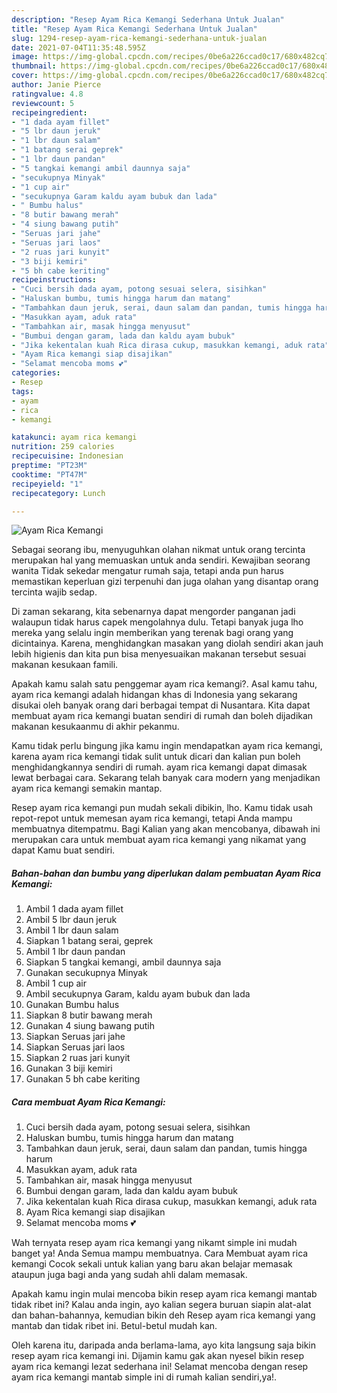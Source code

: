 ```yaml
---
description: "Resep Ayam Rica Kemangi Sederhana Untuk Jualan"
title: "Resep Ayam Rica Kemangi Sederhana Untuk Jualan"
slug: 1294-resep-ayam-rica-kemangi-sederhana-untuk-jualan
date: 2021-07-04T11:35:48.595Z
image: https://img-global.cpcdn.com/recipes/0be6a226ccad0c17/680x482cq70/ayam-rica-kemangi-foto-resep-utama.jpg
thumbnail: https://img-global.cpcdn.com/recipes/0be6a226ccad0c17/680x482cq70/ayam-rica-kemangi-foto-resep-utama.jpg
cover: https://img-global.cpcdn.com/recipes/0be6a226ccad0c17/680x482cq70/ayam-rica-kemangi-foto-resep-utama.jpg
author: Janie Pierce
ratingvalue: 4.8
reviewcount: 5
recipeingredient:
- "1 dada ayam fillet"
- "5 lbr daun jeruk"
- "1 lbr daun salam"
- "1 batang serai geprek"
- "1 lbr daun pandan"
- "5 tangkai kemangi ambil daunnya saja"
- "secukupnya Minyak"
- "1 cup air"
- "secukupnya Garam kaldu ayam bubuk dan lada"
- " Bumbu halus"
- "8 butir bawang merah"
- "4 siung bawang putih"
- "Seruas jari jahe"
- "Seruas jari laos"
- "2 ruas jari kunyit"
- "3 biji kemiri"
- "5 bh cabe keriting"
recipeinstructions:
- "Cuci bersih dada ayam, potong sesuai selera, sisihkan"
- "Haluskan bumbu, tumis hingga harum dan matang"
- "Tambahkan daun jeruk, serai, daun salam dan pandan, tumis hingga harum"
- "Masukkan ayam, aduk rata"
- "Tambahkan air, masak hingga menyusut"
- "Bumbui dengan garam, lada dan kaldu ayam bubuk"
- "Jika kekentalan kuah Rica dirasa cukup, masukkan kemangi, aduk rata"
- "Ayam Rica kemangi siap disajikan"
- "Selamat mencoba moms 💕"
categories:
- Resep
tags:
- ayam
- rica
- kemangi

katakunci: ayam rica kemangi 
nutrition: 259 calories
recipecuisine: Indonesian
preptime: "PT23M"
cooktime: "PT47M"
recipeyield: "1"
recipecategory: Lunch

---
```



![Ayam Rica Kemangi](https://img-global.cpcdn.com/recipes/0be6a226ccad0c17/680x482cq70/ayam-rica-kemangi-foto-resep-utama.jpg)

Sebagai seorang ibu, menyuguhkan olahan nikmat untuk orang tercinta merupakan hal yang memuaskan untuk anda sendiri. Kewajiban seorang  wanita Tidak sekedar mengatur rumah saja, tetapi anda pun harus memastikan keperluan gizi terpenuhi dan juga olahan yang disantap orang tercinta wajib sedap.

Di zaman  sekarang, kita sebenarnya dapat mengorder panganan jadi walaupun tidak harus capek mengolahnya dulu. Tetapi banyak juga lho mereka yang selalu ingin memberikan yang terenak bagi orang yang dicintainya. Karena, menghidangkan masakan yang diolah sendiri akan jauh lebih higienis dan kita pun bisa menyesuaikan makanan tersebut sesuai makanan kesukaan famili. 



Apakah kamu salah satu penggemar ayam rica kemangi?. Asal kamu tahu, ayam rica kemangi adalah hidangan khas di Indonesia yang sekarang disukai oleh banyak orang dari berbagai tempat di Nusantara. Kita dapat membuat ayam rica kemangi buatan sendiri di rumah dan boleh dijadikan makanan kesukaanmu di akhir pekanmu.

Kamu tidak perlu bingung jika kamu ingin mendapatkan ayam rica kemangi, karena ayam rica kemangi tidak sulit untuk dicari dan kalian pun boleh menghidangkannya sendiri di rumah. ayam rica kemangi dapat dimasak lewat berbagai cara. Sekarang telah banyak cara modern yang menjadikan ayam rica kemangi semakin mantap.

Resep ayam rica kemangi pun mudah sekali dibikin, lho. Kamu tidak usah repot-repot untuk memesan ayam rica kemangi, tetapi Anda mampu membuatnya ditempatmu. Bagi Kalian yang akan mencobanya, dibawah ini merupakan cara untuk membuat ayam rica kemangi yang nikamat yang dapat Kamu buat sendiri.

<!--inarticleads1-->

##### Bahan-bahan dan bumbu yang diperlukan dalam pembuatan Ayam Rica Kemangi:

1. Ambil 1 dada ayam fillet
1. Ambil 5 lbr daun jeruk
1. Ambil 1 lbr daun salam
1. Siapkan 1 batang serai, geprek
1. Ambil 1 lbr daun pandan
1. Siapkan 5 tangkai kemangi, ambil daunnya saja
1. Gunakan secukupnya Minyak
1. Ambil 1 cup air
1. Ambil secukupnya Garam, kaldu ayam bubuk dan lada
1. Gunakan  Bumbu halus
1. Siapkan 8 butir bawang merah
1. Gunakan 4 siung bawang putih
1. Siapkan Seruas jari jahe
1. Siapkan Seruas jari laos
1. Siapkan 2 ruas jari kunyit
1. Gunakan 3 biji kemiri
1. Gunakan 5 bh cabe keriting




<!--inarticleads2-->

##### Cara membuat Ayam Rica Kemangi:

1. Cuci bersih dada ayam, potong sesuai selera, sisihkan
1. Haluskan bumbu, tumis hingga harum dan matang
1. Tambahkan daun jeruk, serai, daun salam dan pandan, tumis hingga harum
1. Masukkan ayam, aduk rata
1. Tambahkan air, masak hingga menyusut
1. Bumbui dengan garam, lada dan kaldu ayam bubuk
1. Jika kekentalan kuah Rica dirasa cukup, masukkan kemangi, aduk rata
1. Ayam Rica kemangi siap disajikan
1. Selamat mencoba moms 💕




Wah ternyata resep ayam rica kemangi yang nikamt simple ini mudah banget ya! Anda Semua mampu membuatnya. Cara Membuat ayam rica kemangi Cocok sekali untuk kalian yang baru akan belajar memasak ataupun juga bagi anda yang sudah ahli dalam memasak.

Apakah kamu ingin mulai mencoba bikin resep ayam rica kemangi mantab tidak ribet ini? Kalau anda ingin, ayo kalian segera buruan siapin alat-alat dan bahan-bahannya, kemudian bikin deh Resep ayam rica kemangi yang mantab dan tidak ribet ini. Betul-betul mudah kan. 

Oleh karena itu, daripada anda berlama-lama, ayo kita langsung saja bikin resep ayam rica kemangi ini. Dijamin kamu gak akan nyesel bikin resep ayam rica kemangi lezat sederhana ini! Selamat mencoba dengan resep ayam rica kemangi mantab simple ini di rumah kalian sendiri,ya!.

